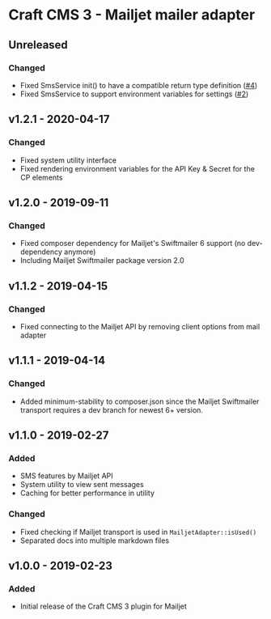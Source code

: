 # Craft CMS 3 - Mailjet mailer adapter

## Unreleased

### Changed

- Fixed SmsService init() to have a compatible return type definition ([#4](https://github.com/bertoost/Craft-3-Mailjet/issues/4))
- Fixed SmsService to support environment variables for settings ([#2](https://github.com/bertoost/Craft-3-Mailjet/pull/2))

## v1.2.1 - 2020-04-17

### Changed

- Fixed system utility interface
- Fixed rendering environment variables for the API Key & Secret for the CP elements

## v1.2.0 - 2019-09-11

### Changed

- Fixed composer dependency for Mailjet's Swiftmailer 6 support (no dev-dependency anymore)
- Including Mailjet Swiftmailer package version 2.0

## v1.1.2 - 2019-04-15

### Changed

- Fixed connecting to the Mailjet API by removing client options from mail adapter

## v1.1.1 - 2019-04-14

### Changed

- Added minimum-stability to composer.json since the Mailjet Swiftmailer transport requires a dev branch for newest 6+ version.

## v1.1.0 - 2019-02-27

### Added

- SMS features by Mailjet API
- System utility to view sent messages
- Caching for better performance in utility

### Changed

- Fixed checking if Mailjet transport is used in `MailjetAdapter::isUsed()`
- Separated docs into multiple markdown files

## v1.0.0 - 2019-02-23

### Added

- Initial release of the Craft CMS 3 plugin for Mailjet